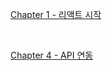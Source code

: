 [Chapter 1 - 리액트 시작](C:\Users\hyunwoo\Github\vlpt-react\vlpt-react-app\chapter1.md)

<br>

[Chapter 4 - API 연동](C:\Users\hyunwoo\Github\vlpt-react\api-integrate\chapter4.md)

<br>
